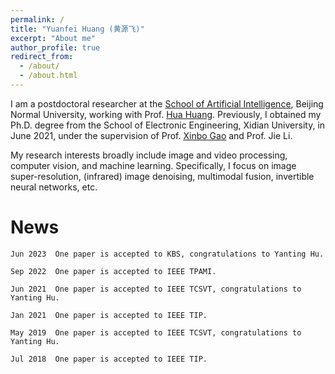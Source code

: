 ```yaml
---
permalink: /
title: "Yuanfei Huang (黄源飞)"
excerpt: "About me"
author_profile: true
redirect_from: 
  - /about/
  - /about.html
---
```


I am a postdoctoral researcher at the [School of Artificial Intelligence](ai.bnu.edu.cn), Beijing Normal University, working with Prof. [Hua Huang](https://vmcl.bnu.edu.cn/group/teacher/dcdaea79b5e54b75b532795109a85a34.htm). Previously, I obtained my Ph.D. degree from the School of Electronic Engineering, Xidian University, in June 2021, under the supervision of Prof. [Xinbo Gao](https://see.xidian.edu.cn/faculty/xbgao/) and Prof. Jie Li.

My research interests broadly include image and video processing, computer vision, and machine learning. Specifically, I focus on image super-resolution, (infrared) image denoising, multimodal fusion, invertible neural networks, etc.

News
======
```
Jun 2023  One paper is accepted to KBS, congratulations to Yanting Hu.

Sep 2022  One paper is accepted to IEEE TPAMI.

Jun 2021  One paper is accepted to IEEE TCSVT, congratulations to Yanting Hu.

Jan 2021  One paper is accepted to IEEE TIP.

May 2019  One paper is accepted to IEEE TCSVT, congratulations to Yanting Hu.

Jul 2018  One paper is accepted to IEEE TIP.
```
